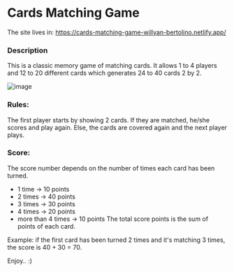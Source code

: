 # Cards Matching Game

The site lives in: https://cards-matching-game-willyan-bertolino.netlify.app/

### Description
This is a classic memory game of matching cards. It allows 1 to 4 players and 12 to 20 different cards which generates 24 to 40 cards 2 by 2.

![image](https://user-images.githubusercontent.com/57110420/135470279-260e9732-c73b-45c8-b60f-b8e9f462f83b.png)


### Rules: 
The first player starts by showing 2 cards. If they are matched, he/she scores and play again. Else, the cards are covered again and the next player plays.

### Score:
The score number depends on the number of times each card has been turned.
- 1 time -> 10 points
- 2 times -> 40 points
- 3 times -> 30 points
- 4 times -> 20 points
- more than 4 times -> 10 points
The total score points is the sum of points of each card.

Example: if the first card has been turned 2 times and it's matching 3 times, the score is 40 + 30 = 70.

Enjoy.. :)
